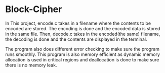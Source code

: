 # Block-Cipher
In This project, encode.c takes in a filename where the contents to be encoded are stored. The encoding is done and the encoded data is stored in the same file. Then, decode.c takes in the encoded(the same) filename, the decoding is done and the contents are displayed in the terminal.

The program also does different error checking to make sure the program runs smoothly.
This program is also memory efficient as dynamic memory allocation is used in critical regions and deallocation is done to make sure there is no memory leak.
